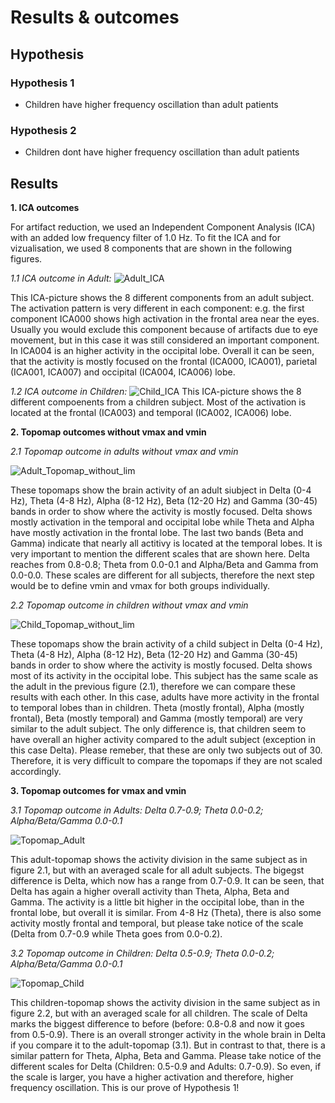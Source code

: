 # Results & outcomes


## Hypothesis

### Hypothesis 1
- Children have higher frequency oscillation than adult patients

### Hypothesis 2
- Children dont have higher frequency oscillation than adult patients 


## Results

**1. ICA outcomes** 

For artifact reduction, we used an Independent Component Analysis (ICA) with an added low frequency filter of 1.0 Hz. To fit the ICA and for vizualisation, we used 8 components that are shown in the following figures. 

_1.1 ICA outcome in Adult:_
![Adult_ICA](https://user-images.githubusercontent.com/82948946/126979246-936a2803-0586-4ee9-bb31-379556276ec2.png)

This ICA-picture shows the 8 different components from an adult subject. The activation pattern is very different in each component: e.g. the first component ICA000 shows high activation in the frontal area near the eyes. Usually you would exclude this component because of artifacts due to eye movement, but in this case it was still considered an important component. In ICA004 is an higher activity in the occipital lobe. Overall it can be seen, that the activity is mostly focused on the frontal (ICA000, ICA001), parietal (ICA001, ICA007) and occipital (ICA004, ICA006) lobe.  

_1.2 ICA outcome in Children:_
![Child_ICA](https://user-images.githubusercontent.com/82948946/126979253-fec58dbc-fead-4fdc-bbb9-7ab36bb9f425.png)
This ICA-picture shows the 8 different compoenents from a children subject. Most of the activation is located at the frontal (ICA003) and temporal (ICA002, ICA006) lobe.

**2. Topomap outcomes without vmax and vmin**


_2.1 Topomap outcome in adults without vmax and vmin_ 

![Adult_Topomap_without_lim](https://user-images.githubusercontent.com/82948946/126979376-4395b592-351b-4aad-9203-f9c7c67946b7.png)

These topomaps show the brain activity of an adult siubject in Delta (0-4 Hz), Theta (4-8 Hz), Alpha (8-12 Hz), Beta (12-20 Hz) and Gamma (30-45) bands in order to show where the activity is mostly focused. Delta shows mostly activation in the temporal and occipital lobe while Theta and Alpha have mostly activation in the frontal lobe. The last two bands (Beta and Gamma) indicate that nearly all actitivy is located at the temporal lobes.
It is very important to mention the different scales that are shown here. Delta reaches from 0.8-0.8; Theta from 0.0-0.1 and Alpha/Beta and Gamma from 0.0-0.0. These scales are different for all subjects, therefore the next step would be to define vmin and vmax for both groups individually.

_2.2 Topomap outcome in children without vmax and vmin_

![Child_Topomap_without_lim](https://user-images.githubusercontent.com/82948946/126979387-676bd9f8-0a97-4229-beda-18eeb1103a5b.png)

These topomaps show the brain activity of a child subject in Delta (0-4 Hz), Theta (4-8 Hz), Alpha (8-12 Hz), Beta (12-20 Hz) and Gamma (30-45) bands in order to show where the activity is mostly focused. Delta shows most of its activity in the occipital lobe. This subject has the same scale as the adult in the previous figure (2.1), therefore we can compare these results with each other. In this case, adults have more activity in the frontal to temporal lobes than in children. Theta (mostly frontal), Alpha (mostly frontal), Beta (mostly temporal) and Gamma (mostly temporal) are very similar to the adult subject. The only difference is, that children seem to have overall an higher activity compared to the adult subject (exception in this case Delta). Please remeber, that these are only two subjects out of 30. Therefore, it is very difficult to compare the topomaps if they are not scaled accordingly.   



**3. Topomap outcomes for vmax and vmin**


_3.1 Topomap outcome in Adults: Delta 0.7-0.9; Theta 0.0-0.2; Alpha/Beta/Gamma 0.0-0.1_

![Topomap_Adult](https://user-images.githubusercontent.com/82948946/126980285-4da35307-7e2d-47f0-8eb7-679ba255c8c9.PNG)

This adult-topomap shows the activity division in the same subject as in figure 2.1, but with an averaged scale for all adult subjects. The bigegst difference is Delta, which now has a range from 0.7-0.9. It can be seen, that Delta has again a higher overall activity than Theta, Alpha, Beta and Gamma. The activity is a little bit higher in the occipital lobe, than in the frontal lobe, but overall it is similar. From 4-8 Hz (Theta), there is also some activity mostly frontal and temporal, but please take notice of the scale (Delta from 0.7-0.9 while Theta goes from 0.0-0.2). 




_3.2 Topomap outcome in Children: Delta 0.5-0.9; Theta 0.0-0.2; Alpha/Beta/Gamma 0.0-0.1_

![Topomap_Child](https://user-images.githubusercontent.com/82948946/126980301-cf361820-703b-48da-b4d7-6478e3eadfe9.PNG)

This children-topomap shows the activity division in the same subject as in figure 2.2, but with an averaged scale for all children. The scale of Delta marks the biggest difference to before (before: 0.8-0.8 and now it goes from 0.5-0.9). There is an overall stronger activity in the whole brain in Delta if you compare it to the adult-topomap (3.1). But in contrast to that, there is a similar pattern for Theta, Alpha, Beta and Gamma. Please take notice of the different scales for Delta (Children: 0.5-0.9 and Adults: 0.7-0.9). So even, if the scale is larger, you have a higher activation and therefore, higher frequency oscillation. This is our prove of Hypothesis 1!
   




